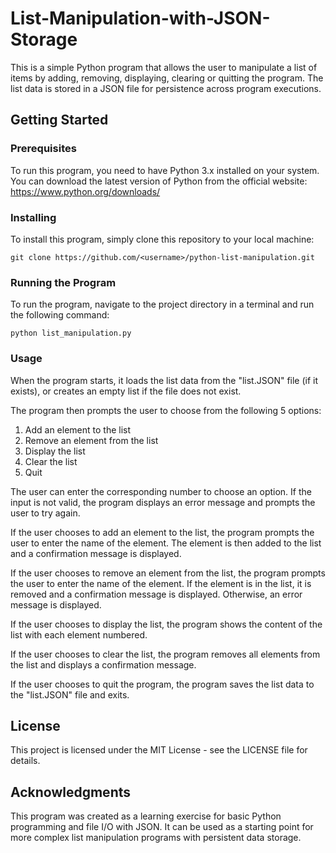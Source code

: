 # List-Manipulation-with-JSON-Storage

This is a simple Python program that allows the user to manipulate a list of items by adding, removing, displaying, clearing or quitting the program. The list data is stored in a JSON file for persistence across program executions.

## Getting Started
### Prerequisites
To run this program, you need to have Python 3.x installed on your system. You can download the latest version of Python from the official website: https://www.python.org/downloads/

### Installing
To install this program, simply clone this repository to your local machine:

`git clone https://github.com/<username>/python-list-manipulation.git`

### Running the Program
To run the program, navigate to the project directory in a terminal and run the following command:

`python list_manipulation.py`

### Usage
When the program starts, it loads the list data from the "list.JSON" file (if it exists), or creates an empty list if the file does not exist.

The program then prompts the user to choose from the following 5 options:

1. Add an element to the list
2. Remove an element from the list
3. Display the list
4. Clear the list
5. Quit

The user can enter the corresponding number to choose an option. If the input is not valid, the program displays an error message and prompts the user to try again.

If the user chooses to add an element to the list, the program prompts the user to enter the name of the element. The element is then added to the list and a confirmation message is displayed.

If the user chooses to remove an element from the list, the program prompts the user to enter the name of the element. If the element is in the list, it is removed and a confirmation message is displayed. Otherwise, an error message is displayed.

If the user chooses to display the list, the program shows the content of the list with each element numbered.

If the user chooses to clear the list, the program removes all elements from the list and displays a confirmation message.

If the user chooses to quit the program, the program saves the list data to the "list.JSON" file and exits.

## License
This project is licensed under the MIT License - see the LICENSE file for details.

## Acknowledgments
This program was created as a learning exercise for basic Python programming and file I/O with JSON. It can be used as a starting point for more complex list manipulation programs with persistent data storage.
